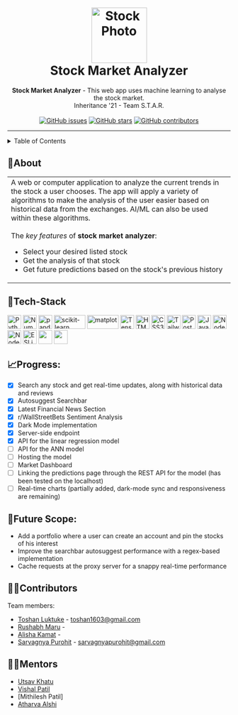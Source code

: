 <h1 align="center">
  <a href="https://github.com/toshan-luktuke/stock-market-analyser">
    <img src="https://static8.depositphotos.com/1010683/891/i/600/depositphotos_8910408-stock-photo-stock-market-price-abstract.jpg" alt="Stock Photo" width="125" height="125">
  </a>
  <br>
  Stock Market Analyzer 
</h1>
 
<div align="center">
   <strong>Stock Market Analyzer</strong> - This web app uses machine learning to analyse the stock market. <br>
  Inheritance '21 - Team S.T.A.R. <br> <br>
  <a href="https://github.com/toshan-luktuke/stock-market-analyser/issues"><img alt="GitHub issues" src="https://img.shields.io/github/issues/toshan-luktuke/stock-market-analyser?color=red&style=for-the-badge"></a>
  <a href="https://github.com/toshan-luktuke/stock-market-analyser/stargazers"><img alt="GitHub stars" src="https://img.shields.io/github/stars/toshan-luktuke/stock-market-analyser?style=for-the-badge"></a>
  <a href="https://img.shields.io/github/contributors/toshan-luktuke/stock-market-analyser?logo=GitHub&logoColor=red&style=for-the-badge"><img alt="GitHub contributors" src="https://img.shields.io/github/contributors/toshan-luktuke/stock-market-analyser?logo=GitHub&style=for-the-badge"></a>
  
</div>

<hr>

<details>
<summary>Table of Contents</summary>

- [About](#about)
- [Tech Stack](#tech-stack)
- [Progress](#progress)
- [Future Scope](#future-scope)
- [Contributors](#contributors)
- [Mentors](#mentors)

</details>

## 📝About

<table>
  <tr>
    <td>
A web or computer application to analyze the current trends in the stock a user chooses. The app will apply a variety of algorithms to make the analysis of the user easier based on historical data from the exchanges. AI/ML can also be used within these algorithms.
<br><br>
      The <i>key features</i> of <strong>stock market analyzer</strong>:
      <ul>
<li> Select your desired listed stock
<li> Get the analysis of that stock
<li> Get future predictions based on the stock's previous history
      </ul>
    </td>
  </tr>
  </table>
  
## 🤖Tech-Stack
<a href="https://www.python.org/" title="Python"><img src="https://github.com/get-icon/geticon/raw/master/icons/python.svg" alt="Python" width="31px" height="31px"></a>
<a href="https://numpy.org/" title="Numpy"><img src="https://github.com/get-icon/geticon/blob/master/icons/numpy-icon.svg" alt="Numpy" width="31px" height="31px"></a>
<a href="https://pandas.pydata.org/" title="pandas"><img src="https://github.com/get-icon/geticon/raw/master/icons/pandas-icon.svg" alt="pandas" width="31px" height="31px"></a>
<a href="https://scikit-learn.org/stable/" title="scikit-learn"><img src="https://scikit-learn.org/stable/_static/scikit-learn-logo-small.png" alt="scikit-learn" width="71px" height="31px"></a>
<a href="https://matplotlib.org/" title="matplot"><img src="https://matplotlib.org/_static/images/logo2.svg" alt="matplot" width="71px" height="31px"></a>
<a href="https://www.tensorflow.org/" title="Tensorflow"><img src="https://github.com/get-icon/geticon/raw/master/icons/tensorflow.svg" alt="Tensorflow" width="31px" height="31px"></a>
<a href="https://www.w3.org/TR/html5/" title="HTML5"><img src="https://github.com/get-icon/geticon/raw/master/icons/html-5.svg" alt="HTML5" width="31px" height="31px"></a>
<a href="https://www.w3.org/TR/CSS/" title="CSS3"><img src="https://github.com/get-icon/geticon/raw/master/icons/css-3.svg" alt="CSS3" width="31px" height="31px"></a>
<a href="https://tailwindcss.com/" title="Tailwind"><img src="https://github.com/get-icon/geticon/blob/master/icons/tailwindcss-icon.svg" alt="Tailwind" width="31px" height="31px"></a>
<a href="https://postcss.org/" title="PostCSS"><img src="https://github.com/get-icon/geticon/blob/master/icons/postcss.svg" alt="PostCSS" width="31px" height="31px"></a>
<a href="https://developer.mozilla.org/en-US/docs/Web/JavaScript" title="JavaScript"><img src="https://github.com/get-icon/geticon/raw/master/icons/javascript.svg" alt="JavaScript" width="31px" height="31px"></a>
<a href="https://nodejs.org/en/" title="Node JS"><img src="https://github.com/get-icon/geticon/blob/master/icons/nodejs-icon.svg" alt="Node JS" width="31px" height="31px"></a>
<a href="https://nodemon.io/" title="Nodemon"><img src="https://github.com/get-icon/geticon/blob/master/icons/nodemon.svg" alt="Nodemon" width="31px" height="31px"></a>
<a href="https://eslint.org/" title="ESLint"><img src="https://github.com/get-icon/geticon/blob/master/icons/eslint.svg" alt="ESLint" width="31px" height="31px"></a>
<a href="https://reactjs.org/" title="React"><img src="https://github.com/get-icon/geticon/raw/master/icons/react.svg" alt="" width="31px" height="31px"></a>
<a href="https://expressjs.com/" title="Express"><img src="https://github.com/get-icon/geticon/raw/master/icons/express.svg" alt="" width="31px" height="31px"></a>

## 📈Progress:
- [X] Search any stock and get real-time updates, along with historical data and reviews
- [X] Autosuggest Searchbar
- [X] Latest Financial News Section
- [X] r/WallStreetBets Sentiment Analysis
- [X] Dark Mode implementation
- [X] Server-side endpoint
- [X] API for the linear regression model
- [ ] API for the ANN model
- [ ] Hosting the model
- [ ] Market Dashboard
- [ ] Linking the predictions page through the REST API for the model (has been tested on the localhost)
- [ ] Real-time charts (partially added, dark-mode sync and responsiveness are remaining)

## 🔮Future Scope:
- Add a portfolio where a user can create an account and pin the stocks of his interest
- Improve the searchbar autosuggest performance with a regex-based implementation
- Cache requests at the proxy server for a snappy real-time performance

## 👩‍💻Contributors

Team members:

- [Toshan Luktuke](https://github.com/toshan-luktuke) - toshan1603@gmail.com
- [Rushabh Maru](https://github.com/RushabhM03) -
- [Alisha Kamat](https://github.com/alisha-kamat) -
- [Sarvagnya Purohit](https://github.com/saRvaGnyA) - sarvagnyapurohit@gmail.com

## 👨‍🏫Mentors

- [Utsav Khatu](https://github.com/utsavk28)
- [Vishal Patil](https://github.com/vishalpatil18)
- [Mithilesh Patil]
- [Atharva Alshi](https://github.com/atharva1608)
